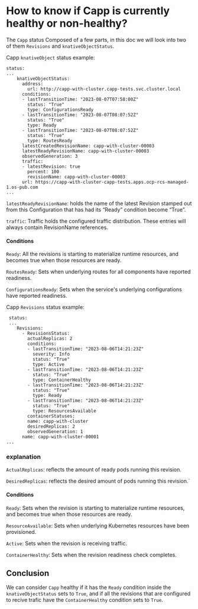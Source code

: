 # How to know if Capp is currently healthy or non-healthy? 

The `Capp` status Composed of a few parts, in this doc we will look into two of them `Revisions` and `knativeObjectStatus`.

Capp `knativeObject` status example:
```
status:
...
    knativeObjectStatus:
      address:
        url: http://capp-with-cluster.capp-tests.svc.cluster.local
      conditions:
      - lastTransitionTime: "2023-08-07T07:58:00Z"
        status: "True"
        type: ConfigurationsReady
      - lastTransitionTime: "2023-08-07T08:07:52Z"
        status: "True"
        type: Ready
      - lastTransitionTime: "2023-08-07T08:07:52Z"
        status: "True"
        type: RoutesReady
      latestCreatedRevisionName: capp-with-cluster-00003
      latestReadyRevisionName: capp-with-cluster-00003
      observedGeneration: 3
      traffic:
      - latestRevision: true
        percent: 100
        revisionName: capp-with-cluster-00003
      url: https://capp-with-cluster-capp-tests.apps.ocp-rcs-managed-1.os-pub.com
...
```

`latestReadyRevisionName`: holds the name of the latest Revision stamped out from this Configuration that has had its “Ready” condition become “True”.



`traffic`: Traffic holds the configured traffic distribution. These entries will always contain RevisionName references. 
#### Conditions

`Ready`: All the revisions is starting to materialize runtime resources, and becomes true when those resources are ready.


`RoutesReady`: Sets when underlying routes for all components have reported readiness.


`ConfigurationsReady`: Sets when the service's underlying configurations have reported readiness.

Capp `Revisions` status example:

```
 status:
 ...
    Revisions:
      - RevisionsStatus:
        actualReplicas: 2
        conditions:
        - lastTransitionTime: "2023-08-06T14:21:23Z"
          severity: Info
          status: "True"
          type: Active
        - lastTransitionTime: "2023-08-06T14:21:23Z"
          status: "True"
          type: ContainerHealthy
        - lastTransitionTime: "2023-08-06T14:21:23Z"
          status: "True"
          type: Ready
        - lastTransitionTime: "2023-08-06T14:21:23Z"
          status: "True"
          type: ResourcesAvailable
        containerStatuses:
        name: capp-with-cluster
        desiredReplicas: 2
        observedGeneration: 1
      name: capp-with-cluster-00001
...

```

### explanation

`ActualReplicas`:  reflects the amount of ready pods running this revision.

`DesiredReplicas`: reflects the desired amount of pods running this revision.`

#### Conditions

`Ready`: Sets when the revision is starting to materialize runtime resources, and becomes true when those resources are ready.

`ResourceAvailable`:  Sets when underlying Kubernetes resources have been provisioned.

`Active`: Sets when the revision is receiving traffic.

`ContainerHealthy`: Sets when the revision readiness check completes.


## Conclusion

We can consider `Capp` healthy if it has the `Ready` condition inside the `knativeObjectStatus` sets to `True`, and if all the revisions that are configured to recive trafic have the  `ContainerHealthy` condition sets to `True`.
